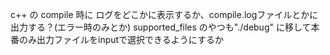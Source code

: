 c++ の compile 時に ログをどこかに表示するか、compile.logファイルとかに出力する？(エラー時のみとか)
supported_files のやつも"./debug" に移して本番のみ出力ファイルをinputで選択できるようにするか
